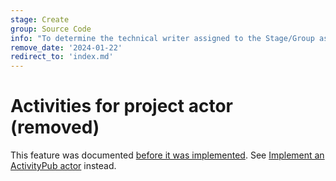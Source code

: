 ```yaml
---
stage: Create
group: Source Code
info: "To determine the technical writer assigned to the Stage/Group associated with this page, see https://about.gitlab.com/handbook/product/ux/technical-writing/#assignments"
remove_date: '2024-01-22'
redirect_to: 'index.md'
---
```


# Activities for project actor (removed)

This feature was documented [before it was implemented](https://gitlab.com/gitlab-org/gitlab/-/issues/426372).
See [Implement an ActivityPub actor](index.md) instead.
